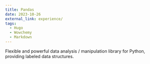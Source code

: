 ```yaml
---
title: Pandas
date: 2023-10-26
external_link: experience/
tags:
  - Hugo
  - Wowchemy
  - Markdown
---
```


Flexible and powerful data analysis / manipulation library for Python, providing labeled data structures.

<!--more-->
